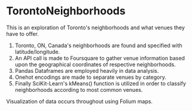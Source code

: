 # TorontoNeighborhoods
This is an exploration of Toronto's neighborhoods and what venues they have to offer.  

1. Toronto, ON, Canada's neighborhoods are found and specified with latitude/longitude.
2. An API call is made to Foursquare to gather venue information based upon the geographical coordinates of respective neighborhoods.  
3. Pandas Dataframes are employed heavily in data analysis.  
4. Onehot encodings are made to separate venues by category. 
5. Finally SciKit-Learn's kMeans() function is utilized in order to classify neighborhoods according to most common venues.


Visualization of data occurs throughout using Folium maps.
